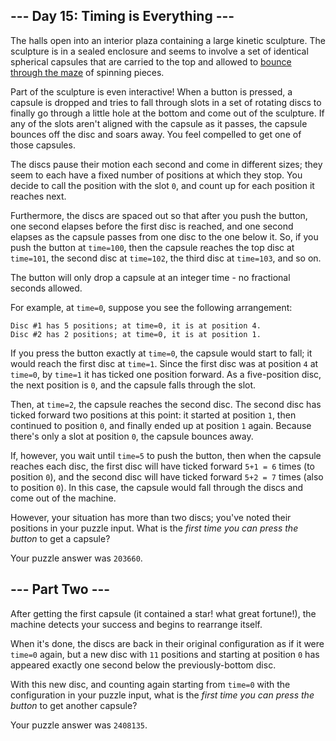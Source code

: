 \-\-\- Day 15: Timing is Everything ---
---------------------------------------

The halls open into an interior plaza containing a large kinetic sculpture. The sculpture is in a sealed enclosure and seems to involve a set of identical spherical capsules that are carried to the top and allowed to [bounce through the maze](https://youtu.be/IxDoO9oODOk?t=177) of spinning pieces.

Part of the sculpture is even interactive! When a button is pressed, a capsule is dropped and tries to fall through slots in a set of rotating discs to finally go through a little hole at the bottom and come out of the sculpture. If any of the slots aren't aligned with the capsule as it passes, the capsule bounces off the disc and soars away. You feel compelled to get one of those capsules.

The discs pause their motion each second and come in different sizes; they seem to each have a fixed number of positions at which they stop. You decide to call the position with the slot `0`, and count up for each position it reaches next.

Furthermore, the discs are spaced out so that after you push the button, one second elapses before the first disc is reached, and one second elapses as the capsule passes from one disc to the one below it. So, if you push the button at `time=100`, then the capsule reaches the top disc at `time=101`, the second disc at `time=102`, the third disc at `time=103`, and so on.

The button will only drop a capsule at an integer time - no fractional seconds allowed.

For example, at `time=0`, suppose you see the following arrangement:

    Disc #1 has 5 positions; at time=0, it is at position 4.
    Disc #2 has 2 positions; at time=0, it is at position 1.
    

If you press the button exactly at `time=0`, the capsule would start to fall; it would reach the first disc at `time=1`. Since the first disc was at position `4` at `time=0`, by `time=1` it has ticked one position forward. As a five-position disc, the next position is `0`, and the capsule falls through the slot.

Then, at `time=2`, the capsule reaches the second disc. The second disc has ticked forward two positions at this point: it started at position `1`, then continued to position `0`, and finally ended up at position `1` again. Because there's only a slot at position `0`, the capsule bounces away.

If, however, you wait until `time=5` to push the button, then when the capsule reaches each disc, the first disc will have ticked forward `5+1 = 6` times (to position `0`), and the second disc will have ticked forward `5+2 = 7` times (also to position `0`). In this case, the capsule would fall through the discs and come out of the machine.

However, your situation has more than two discs; you've noted their positions in your puzzle input. What is the _first time you can press the button_ to get a capsule?

Your puzzle answer was `203660`.

\-\-\- Part Two ---
-------------------

After getting the first capsule (it contained a star! what great fortune!), the machine detects your success and begins to rearrange itself.

When it's done, the discs are back in their original configuration as if it were `time=0` again, but a new disc with `11` positions and starting at position `0` has appeared exactly one second below the previously-bottom disc.

With this new disc, and counting again starting from `time=0` with the configuration in your puzzle input, what is the _first time you can press the button_ to get another capsule?

Your puzzle answer was `2408135`.